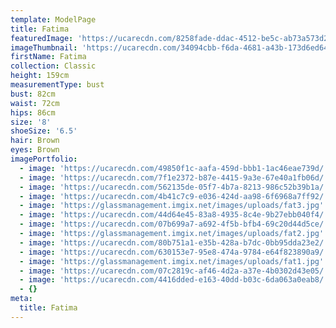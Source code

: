 ```yaml
---
template: ModelPage
title: Fatima
featuredImage: 'https://ucarecdn.com/8258fade-ddac-4512-be5c-ab73a573d27c/'
imageThumbnail: 'https://ucarecdn.com/34094cbb-f6da-4681-a43b-173d6ed64d74/'
firstName: Fatima
collection: Classic
height: 159cm
measurementType: bust
bust: 82cm
waist: 72cm
hips: 86cm
size: '8'
shoeSize: '6.5'
hair: Brown
eyes: Brown
imagePortfolio:
  - image: 'https://ucarecdn.com/49850f1c-aafa-459d-bbb1-1ac46eae739d/'
  - image: 'https://ucarecdn.com/7f1e2372-b87e-4415-9a3e-67e40a1fb06d/'
  - image: 'https://ucarecdn.com/562135de-05f7-4b7a-8213-986c52b39b1a/'
  - image: 'https://ucarecdn.com/4b41c7c9-e036-424d-aa98-6f6968a7ff92/'
  - image: 'https://glassmanagement.imgix.net/images/uploads/fat3.jpg'
  - image: 'https://ucarecdn.com/44d64e45-83a8-4935-8c4e-9b27ebb040f4/'
  - image: 'https://ucarecdn.com/07b699a7-a692-4f5b-bfb4-69c20d44d5ce/'
  - image: 'https://glassmanagement.imgix.net/images/uploads/fat2.jpg'
  - image: 'https://ucarecdn.com/80b751a1-e35b-428a-b7dc-0bb95dda23e2/'
  - image: 'https://ucarecdn.com/630153e7-95e8-474a-9784-e64f823890a9/'
  - image: 'https://glassmanagement.imgix.net/images/uploads/fat1.jpg'
  - image: 'https://ucarecdn.com/07c2819c-af46-4d2a-a37e-4b0302d43e05/'
  - image: 'https://ucarecdn.com/4416dded-e163-40dd-b03c-6da063a0eab8/'
  - {}
meta:
  title: Fatima
---
```


